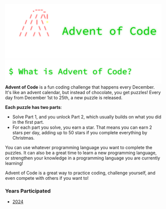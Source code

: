 ![AdventOfCode](https://github.com/luddekn/advent-of-code/blob/master/images/AdventOfCodeLogo.png?raw=true)
![AboutAoC](https://github.com/luddekn/advent-of-code/blob/master/images/AboutAoC.png?raw=true)
**Advent of Code** is a fun coding challenge that happens every December. It's like an advent calendar, but instead of chocolate, you get puzzles! Every day from December 1st to 25th, a new puzzle is released.

**Each puzzle has two parts**:

- Solve Part 1, and you unlock Part 2, which usually builds on what you did in the first part.
- For each part you solve, you earn a star. That means you can earn 2 stars per day, adding up to 50 stars if you complete everything by Christmas.

You can use whatever programming language you want to complete the puzzles. It can also be a great time to learn a new programming language, or strengthen your knowledge in a programming language you are currently learning!

Advent of Code is a great way to practice coding, challenge yourself, and even compete with others if you want to!

### Years Participated
- [2024](https://github.com/luddekn/advent-of-code/tree/master/2024)
